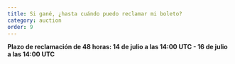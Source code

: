 ```yaml
---
title: Si gané, ¿hasta cuándo puedo reclamar mi boleto?
category: auction
order: 9
---
```

**Plazo de reclamación de 48 horas: 14 de julio a las 14:00 UTC - 16 de julio a las 14:00 UTC**